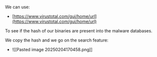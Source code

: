 We can use:
- [https://www.virustotal.com/gui/home/url](https://www.virustotal.com/gui/home/url)



To see if the hash of our binaries are present into the malware databases.


We copy the hash and we go on the search feature:
- ![[Pasted image 20250204170458.png]]

